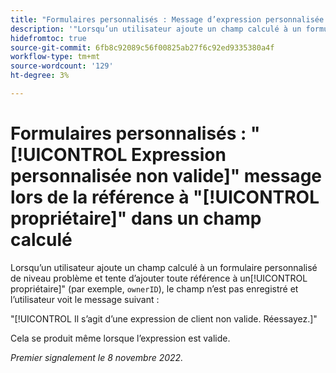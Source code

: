 ```yaml
---
title: "Formulaires personnalisés : Message d’expression personnalisée non valide lors de la référence du propriétaire dans un champ calculé"
description: '"Lorsqu’un utilisateur ajoute un champ calculé à un formulaire personnalisé de niveau problème et tente d’ajouter toute référence à un propriétaire (par exemple, "ownerID"), le champ n’est pas enregistré et l’utilisateur voit le message suivant : Il s’agit d’une expression de client non valide, veuillez réessayer."'
hidefromtoc: true
source-git-commit: 6fb8c92089c56f00825ab27f6c92ed9335380a4f
workflow-type: tm+mt
source-wordcount: '129'
ht-degree: 3%

---
```



# Formulaires personnalisés : &quot;[!UICONTROL Expression personnalisée non valide]&quot; message lors de la référence à &quot;[!UICONTROL propriétaire]&quot; dans un champ calculé

Lorsqu’un utilisateur ajoute un champ calculé à un formulaire personnalisé de niveau problème et tente d’ajouter toute référence à un[!UICONTROL propriétaire]&quot; (par exemple, `ownerID`), le champ n’est pas enregistré et l’utilisateur voit le message suivant :

&quot;[!UICONTROL Il s’agit d’une expression de client non valide. Réessayez.]&quot;

Cela se produit même lorsque l’expression est valide.

_Premier signalement le 8 novembre 2022._

